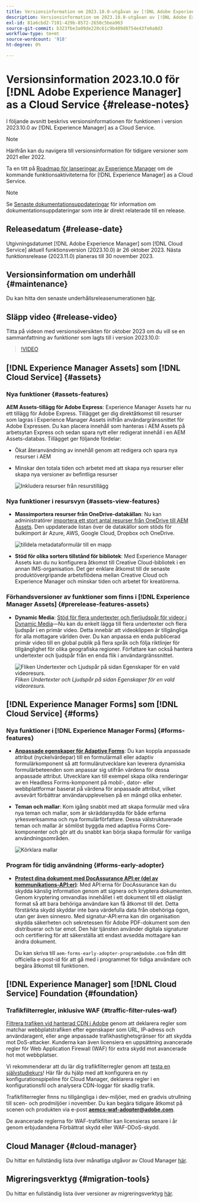 ```yaml
---
title: Versionsinformation om 2023.10.0-utgåvan av [!DNL Adobe Experience Manager] as a Cloud Service.
description: Versionsinformation om 2023.10.0-utgåvan av [!DNL Adobe Experience Manager] as a Cloud Service.
exl-id: 81a6cbd2-7101-429b-8572-2650c5bea963
source-git-commit: b323fbe3a09de220c61c9b409d8754e43fe0a8d3
workflow-type: tm+mt
source-wordcount: '918'
ht-degree: 0%

---
```


# Versionsinformation 2023.10.0 för [!DNL Adobe Experience Manager] as a Cloud Service {#release-notes}

I följande avsnitt beskrivs versionsinformationen för funktionen i version 2023.10.0 av [!DNL Experience Manager] as a Cloud Service.

>[!NOTE]
>
>Härifrån kan du navigera till versionsinformation för tidigare versioner som 2021 eller 2022.
>
>Ta en titt på [Roadmap för lanseringar av Experience Manager](https://experienceleague.adobe.com/docs/experience-manager-release-information/aem-release-updates/update-releases-roadmap.html) om de kommande funktionsaktiviteterna för [!DNL Experience Manager] as a Cloud Service.

>[!NOTE]
>
>Se [Senaste dokumentationsuppdateringar](https://experienceleague.adobe.com/docs/experience-manager-release-information/aem-release-updates/doc-updates/documentation-updates.html) för information om dokumentationsuppdateringar som inte är direkt relaterade till en release.

## Releasedatum {#release-date}

Utgivningsdatumet [!DNL Adobe Experience Manager] som [!DNL Cloud Service] aktuell funktionsversion (2023.10.0) är 26 oktober 2023. Nästa funktionsrelease (2023.11.0) planeras till 30 november 2023.

## Versionsinformation om underhåll {#maintenance}

Du kan hitta den senaste underhållsreleasenumerationen [här](/help/release-notes/maintenance/latest.md).

## Släpp video {#release-video}

Titta på videon med versionsöversikten för oktober 2023 om du vill se en sammanfattning av funktioner som lagts till i version 2023.10.0:

>[!VIDEO](https://video.tv.adobe.com/v/3425186/?quality=12)

## [!DNL Experience Manager Assets] som [!DNL Cloud Service] {#assets}

### Nya funktioner {#assets-features}

**AEM Assets-tillägg för Adobe Express**: Experience Manager Assets har nu ett tillägg för Adobe Express. Tillägget ger dig direktåtkomst till resurser som lagras i Experience Manager Assets inifrån användargränssnittet för Adobe Expressen. Du kan placera innehåll som hanteras i AEM Assets på arbetsytan Express och sedan spara nytt eller redigerat innehåll i en AEM Assets-databas. Tillägget ger följande fördelar:

* Ökat återanvändning av innehåll genom att redigera och spara nya resurser i AEM

* Minskar den totala tiden och arbetet med att skapa nya resurser eller skapa nya versioner av befintliga resurser

  ![Inkludera resurser från resurstillägg](/help/assets/assets/aem-assets-add-on-include-assets.png)

### Nya funktioner i resursvyn {#assets-view-features}

* **Massimportera resurser från OneDrive-datakällan**: Nu kan administratörer [importera ett stort antal resurser från OneDrive till AEM Assets](/help/assets/bulk-import-assets-view.md#onedrive-developer-application). Den uppdaterade listan över de datakällor som stöds för bulkimport är Azure, AWS, Google Cloud, Dropbox och OneDrive.

  ![tilldela metadataformulär till en mapp](/help/assets/assets/bulk-import-source-details-onedrive.png)

* **Stöd för olika sorters tillstånd för bibliotek**: Med Experience Manager Assets kan du nu konfigurera åtkomst till Creative Cloud-bibliotek i en annan IMS-organisation. Det ger enklare åtkomst till de senaste produktövergripande arbetsflödena mellan Creative Cloud och Experience Manager och minskar tiden och arbetet för kreatörerna.

### Förhandsversioner av funktioner som finns i [!DNL Experience Manager Assets] {#prerelease-features-assets}

* **Dynamic Media**: [Stöd för flera undertexter och flerljudspår för videor i Dynamic Media](/help/assets/dynamic-media/video.md#about-msma)—Nu kan du enkelt lägga till flera undertexter och flera ljudspår i en primär video. Detta innebär att videoklippen är tillgängliga för alla mottagare världen över. Du kan anpassa en enda publicerad primär video till en global publik på flera språk och följa riktlinjer för tillgänglighet för olika geografiska regioner. Författare kan också hantera undertexter och ljudspår från en enda flik i användargränssnittet.

  ![Fliken Undertexter och Ljudspår på sidan Egenskaper för en vald videoresurs.](/help/release-notes/assets/msma-aem-cs.png)*Fliken Undertexter och Ljudspår på sidan Egenskaper för en vald videoresurs.*

## [!DNL Experience Manager Forms] som [!DNL Cloud Service] {#forms}

### Nya funktioner i [!DNL Experience Manager Forms] {#forms-features}

* **[Anpassade egenskaper för Adaptive Forms](/help/forms/template-editor-core-components.md#add-a-custom-group-name-in-the-policy-of-template-editor)**: Du kan koppla anpassade attribut (nyckelvärdepar) till en formulärmall eller adaptiv formulärkomponent så att formulärutvecklare kan leverera dynamiska formulärbeteenden som anpassar sig utifrån värdena för dessa anpassade attribut. Utvecklare kan till exempel skapa olika renderingar av en Headless Forms-komponent på mobil-, dator- eller webbplattformar baserat på värdena för anpassade attribut, vilket avsevärt förbättrar användarupplevelsen på en mängd olika enheter.

* **Teman och mallar**: Kom igång snabbt med att skapa formulär med våra nya teman och mallar, som är skräddarsydda för både erfarna yrkesverksamma och nya formulärförfattare. Dessa välstrukturerade teman och mallar är sömlöst byggda med adaptiva Forms Core-komponenter och gör att du snabbt kan börja skapa formulär för vanliga användningsområden.

  ![Körklara mallar](/help/forms/assets/form-templates-ootb.png)


### Program för tidig användning {#forms-early-adopter}

* **[Protect dina dokument med DocAssurance API:er (del av kommunikations-API:er)](/help/forms/aem-forms-cloud-service-communications-introduction.md#document-assurance-doc-assurance)**: Med API:erna för DocAssurance kan du skydda känslig information genom att signera och kryptera dokumenten. Genom kryptering omvandlas innehållet i ett dokument till ett oläsligt format så att bara behöriga användare kan få åtkomst till det. Detta förstärkta skydd skyddar inte bara värdefulla data från obehöriga ögon, utan ger även sinnesro. Med signatur-API:erna kan din organisation skydda säkerheten och sekretessen för Adobe PDF-dokument som den distribuerar och tar emot. Den här tjänsten använder digitala signaturer och certifiering för att säkerställa att endast avsedda mottagare kan ändra dokument.

  Du kan skriva till `aem-forms-early-adopter-program@adobe.com` från ditt officiella e-post-id för att gå med i programmet för tidiga användare och begära åtkomst till funktionen.

## [!DNL Experience Manager] som [!DNL Cloud Service] Foundation {#foundation}

### Trafikfilterregler, inklusive WAF {#traffic-filter-rules-waf}

[Filtrera trafiken vid hanterad CDN i Adobe](/help/security/traffic-filter-rules-including-waf.md) genom att deklarera regler som matchar webbplatstrafiken efter egenskaper som URL, IP-adress och användaragent, eller ange anpassade trafikhastighetsgränser för att skydda mot DoS-attacker. Kunderna kan även licensiera en uppsättning avancerade regler för Web Application Firewall (WAF) för extra skydd mot avancerade hot mot webbplatser.

Vi rekommenderar att du lär dig trafikfilterregler genom att [testa en självstudiekurs](https://experienceleague.adobe.com/docs/experience-manager-learn/cloud-service/security/traffic-filter-and-waf-rules/overview.html)! Här får du hjälp med att konfigurera en ny konfigurationspipeline för Cloud Manager, deklarera regler i en konfigurationsfil och analysera CDN-loggar för skadlig trafik.

Trafikfilterregler finns nu tillgängliga i dev-miljöer, med en gradvis utrullning till scen- och prodmiljöer i november. Du kan begära tidigare åtkomst på scenen och produkten via e-post **aemcs-waf-adopter@adobe.com**.

De avancerade reglerna för WAF-trafikfilter kan licensieras senare i år genom erbjudandena Förbättrat skydd eller WAF-DDoS-skydd.

## Cloud Manager {#cloud-manager}

Du hittar en fullständig lista över månatliga utgåvor av Cloud Manager [här](/help/implementing/cloud-manager/release-notes/current.md).

## Migreringsverktyg {#migration-tools}

Du hittar en fullständig lista över versioner av migreringsverktyg [här](/help/journey-migration/release-notes/release-notes-migration-tools-current.md).
